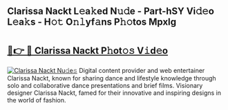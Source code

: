 ## Clarissa Nackt L𝚎a𝚔ed N𝚞𝚍e - Part-hSY Vi𝚍𝚎o L𝚎a𝚔s - H𝚘𝚝 O𝚗𝚕yf𝚊ns P𝚑𝚘tos MpxIg

# <h2><a href="http://kf3h33l.oniu.top/?m=Clarissa+Nackt">🔗👉 🔴 Clarissa Nackt P𝚑ot𝚘𝚜 V𝚒d𝚎o</a></h2>

[![Clarissa Nackt Nu𝚍e𝚜](https://i.imgur.com/0qMVB7G.gif)](http://kf3h33l.oniu.top/?m=Clarissa+Nackt)
Digital content provider and web entertainer Clarissa Nackt, known for sharing dance and lifestyle knowledge through solo and collaborative dance presentations and brief films. Visionary designer Clarissa Nackt, famed for their innovative and inspiring designs in the world of fashion.  
